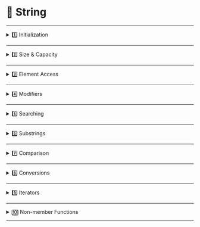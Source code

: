 # 📌 String

---

<details>
<summary>1️⃣ Initialization</summary>

| Function / Syntax                 | Description                              | Example                                   | Time Complexity |
|------------------------------------|------------------------------------------|-------------------------------------------|-----------------|
| `string s;`                        | Empty string                             | `string s;`                               | O(1)            |
| `string s("hello");`               | From C-string literal                    | `string s("hi");`                         | O(n)            |
| `string s(5, 'x');`                 | Fill with n copies of char               | `string s(5, 'a'); // "aaaaa"`            | O(n)            |
| `string s2(s);`                     | Copy constructor                         | `string s2(s1);`                          | O(n)            |
| `string s3 = s.substr(1, 3);`       | Substring constructor                    | `"hello".substr(1,3) // "ell"`            | O(k)            |

</details>

---

<details>
<summary>2️⃣ Size & Capacity</summary>

| Function         | Description                      | Example           | Time Complexity |
|------------------|----------------------------------|-------------------|-----------------|
| `size()`         | Number of characters             | `s.size()`        | O(1)            |
| `length()`       | Same as size()                   | `s.length()`      | O(1)            |
| `empty()`        | Check if empty                   | `s.empty()`       | O(1)            |
| `capacity()`     | Allocated storage size           | `s.capacity()`    | O(1)            |
| `reserve(n)`     | Reserve at least n capacity      | `s.reserve(50)`   | O(1) amortized  |
| `clear()`        | Remove all chars                 | `s.clear()`       | O(n)            |

</details>

---

<details>
<summary>3️⃣ Element Access</summary>

| Function       | Description                  | Example        | Time Complexity |
|----------------|------------------------------|----------------|-----------------|
| `s[i]`         | Access (no bounds check)     | `s[2]`         | O(1)            |
| `at(i)`        | Access (with bounds check)   | `s.at(2)`      | O(1)            |
| `front()`      | First char                   | `s.front()`    | O(1)            |
| `back()`       | Last char                    | `s.back()`     | O(1)            |

</details>

---

<details>
<summary>4️⃣ Modifiers</summary>

**Appending**
| Function                | Description              | Example                | TC        |
|-------------------------|--------------------------|------------------------|-----------|
| `append("abc")`         | Append string            | `s.append("abc")`      | O(k)      |
| `append("abc", 2)`      | Append first 2 chars     | `s.append("abc", 2)`   | O(k)      |
| `+= "xyz"`              | Append via operator      | `s += "xyz"`           | O(k)      |
| `push_back('z')`        | Append one char          | `s.push_back('z')`     | O(1)      |
| `pop_back()`            | Remove last char         | `s.pop_back()`         | O(1)      |

**Inserting**
| Function                       | Description           | Example                       | TC        |
|--------------------------------|-----------------------|--------------------------------|-----------|
| `insert(pos, "abc")`           | Insert at index       | `s.insert(2,"hi")`             | O(n)      |
| `insert(pos, 3, 'x')`          | Insert multiple chars | `s.insert(1,3,'a')`            | O(n)      |
| `insert(itr, 'x')`             | Insert at iterator    | `s.insert(s.begin(),'a')`      | O(n)      |

**Replacing**
| Function                       | Description           | Example                       | TC        |
|--------------------------------|-----------------------|--------------------------------|-----------|
| `replace(pos, len, "abc")`     | Replace substring     | `s.replace(1,3,"xy")`          | O(n)      |
| `replace(itr1, itr2, "abc")`   | Replace range         | `s.replace(s.begin(), s.begin()+2, "hi")` | O(n) |

**Erasing**
| Function                 | Description              | Example                  | TC    |
|--------------------------|--------------------------|--------------------------|-------|
| `erase()`                | Erase all                | `s.erase()`              | O(n)  |
| `erase(idx)`             | From idx to end          | `s.erase(3)`             | O(n)  |
| `erase(idx, k)`          | Erase k chars from idx   | `s.erase(2,4)`           | O(n)  |
| `erase(itr)`             | Erase at iterator        | `s.erase(s.begin())`     | O(n)  |
| `erase(first,last)`      | Erase range              | `s.erase(s.begin(), s.begin()+3)` | O(n) |

</details>

---

<details>
<summary>5️⃣ Searching</summary>

| Function                 | Description                     | Example                     | TC        |
|--------------------------|---------------------------------|-----------------------------|-----------|
| `find("abc")`            | First occurrence                | `s.find("hi")`               | O(n*k)    |
| `find("abc", start)`     | Start from index                 | `s.find("hi", 3)`             | O(n)      |
| `rfind("abc")`           | Last occurrence                  | `s.rfind("hi")`               | O(n*k)    |
| `find_first_of("abc")`   | First match of any char           | `s.find_first_of("xyz")`      | O(n*k)    |
| `find_last_of("abc")`    | Last match of any char            | `s.find_last_of("xyz")`       | O(n*k)    |
| `find_first_not_of("abc")`| First NOT in set                 | `s.find_first_not_of("aeiou")`| O(n*k)    |
| `find_last_not_of("abc")` | Last NOT in set                  | `s.find_last_not_of("aeiou")` | O(n*k)    |

</details>

---

<details>
<summary>6️⃣ Substrings</summary>

| Function         | Description                | Example                      | TC    |
|------------------|----------------------------|------------------------------|-------|
| `substr(pos)`    | From pos to end            | `"hello".substr(2)` // "llo" | O(k)  |
| `substr(pos, len)`| len chars from pos        | `"hello".substr(1,3)` // "ell"| O(k)  |

</details>

---

<details>
<summary>7️⃣ Comparison</summary>

| Function                     | Description                  | Example                          | TC    |
|------------------------------|------------------------------|-----------------------------------|-------|
| `==`                         | Equality                     | `s == "abc"`                      | O(n)  |
| `compare("abc")`             | Lexicographic compare         | `s.compare("abc")`                | O(n)  |
| `compare(pos, len, "abc")`   | Compare substring             | `s.compare(0,2,"ab")`              | O(k)  |

</details>

---

<details>
<summary>8️⃣ Conversions</summary>

| Function        | Description        | Example                  | TC  |
|-----------------|--------------------|--------------------------|-----|
| `stoi(s)`       | String → int       | `stoi("123")`            | O(n)|
| `stol(s)`       | String → long      | `stol("12345")`          | O(n)|
| `stoll(s)`      | String → long long | `stoll("123456789")`     | O(n)|
| `stof(s)`       | String → float     | `stof("3.14")`           | O(n)|
| `stod(s)`       | String → double    | `stod("3.14159")`        | O(n)|
| `to_string(x)`  | Number → string    | `to_string(42)`          | O(n)|

</details>

---

<details>
<summary>9️⃣ Iterators</summary>

| Function      | Description                         | Example                  | TC |
|---------------|-------------------------------------|--------------------------|----|
| `begin()`     | Iterator to first char              | `auto it = s.begin();`   | O(1)|
| `end()`       | Iterator to one past last char      | `auto it = s.end();`     | O(1)|
| `rbegin()`    | Reverse iterator to last char       | `auto it = s.rbegin();`  | O(1)|
| `rend()`      | Reverse iterator before first char  | `auto it = s.rend();`    | O(1)|

</details>

---

<details>
<summary>🔟 Non-member Functions</summary>

| Function        | Description                 | Example              | TC   |
|-----------------|-----------------------------|----------------------|------|
| `getline(cin,s)`| Read line from input stream  | `getline(cin, s);`   | O(n) |
| `swap(s1,s2)`   | Swap two strings             | `swap(a,b);`         | O(1) |

</details>

---

